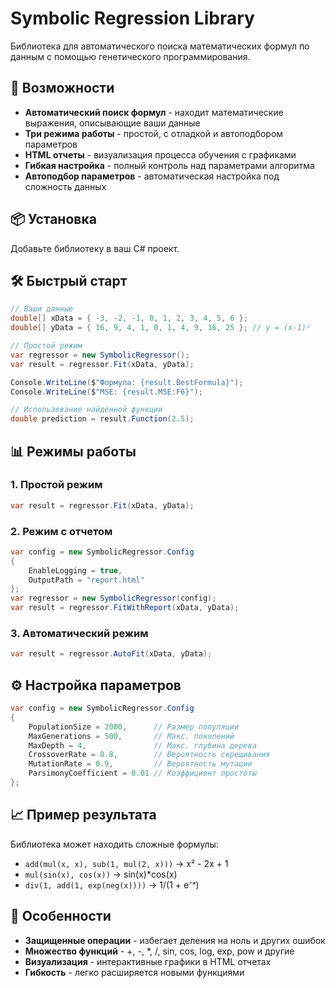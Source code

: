 # Symbolic Regression Library

Библиотека для автоматического поиска математических формул по данным с помощью генетического программирования.

## 🚀 Возможности

- **Автоматический поиск формул** - находит математические выражения, описывающие ваши данные
- **Три режима работы** - простой, с отладкой и автоподбором параметров
- **HTML отчеты** - визуализация процесса обучения с графиками
- **Гибкая настройка** - полный контроль над параметрами алгоритма
- **Автоподбор параметров** - автоматическая настройка под сложность данных

## 📦 Установка

Добавьте библиотеку в ваш C# проект.

## 🛠 Быстрый старт

```csharp
// Ваши данные
double[] xData = { -3, -2, -1, 0, 1, 2, 3, 4, 5, 6 };
double[] yData = { 16, 9, 4, 1, 0, 1, 4, 9, 16, 25 }; // y = (x-1)²

// Простой режим
var regressor = new SymbolicRegressor();
var result = regressor.Fit(xData, yData);

Console.WriteLine($"Формула: {result.BestFormula}");
Console.WriteLine($"MSE: {result.MSE:F6}");

// Использование найденной функции
double prediction = result.Function(2.5);
```

## 📊 Режимы работы

### 1. Простой режим
```csharp
var result = regressor.Fit(xData, yData);
```

### 2. Режим с отчетом
```csharp
var config = new SymbolicRegressor.Config 
{
    EnableLogging = true,
    OutputPath = "report.html"
};
var regressor = new SymbolicRegressor(config);
var result = regressor.FitWithReport(xData, yData);
```

### 3. Автоматический режим
```csharp
var result = regressor.AutoFit(xData, yData);
```

## ⚙️ Настройка параметров

```csharp
var config = new SymbolicRegressor.Config
{
    PopulationSize = 2000,      // Размер популяции
    MaxGenerations = 500,       // Макс. поколений
    MaxDepth = 4,               // Макс. глубина дерева
    CrossoverRate = 0.8,        // Вероятность скрещивания
    MutationRate = 0.9,         // Вероятность мутации
    ParsimonyCoefficient = 0.01 // Коэффициент простоты
};
```

## 📈 Пример результата

Библиотека может находить сложные формулы:
- `add(mul(x, x), sub(1, mul(2, x)))` → x² - 2x + 1
- `mul(sin(x), cos(x))` → sin(x)*cos(x)
- `div(1, add(1, exp(neg(x))))` → 1/(1 + e⁻ˣ)

## 🎯 Особенности

- **Защищенные операции** - избегает деления на ноль и других ошибок
- **Множество функций** - +, -, *, /, sin, cos, log, exp, pow и другие
- **Визуализация** - интерактивные графики в HTML отчетах
- **Гибкость** - легко расширяется новыми функциями
